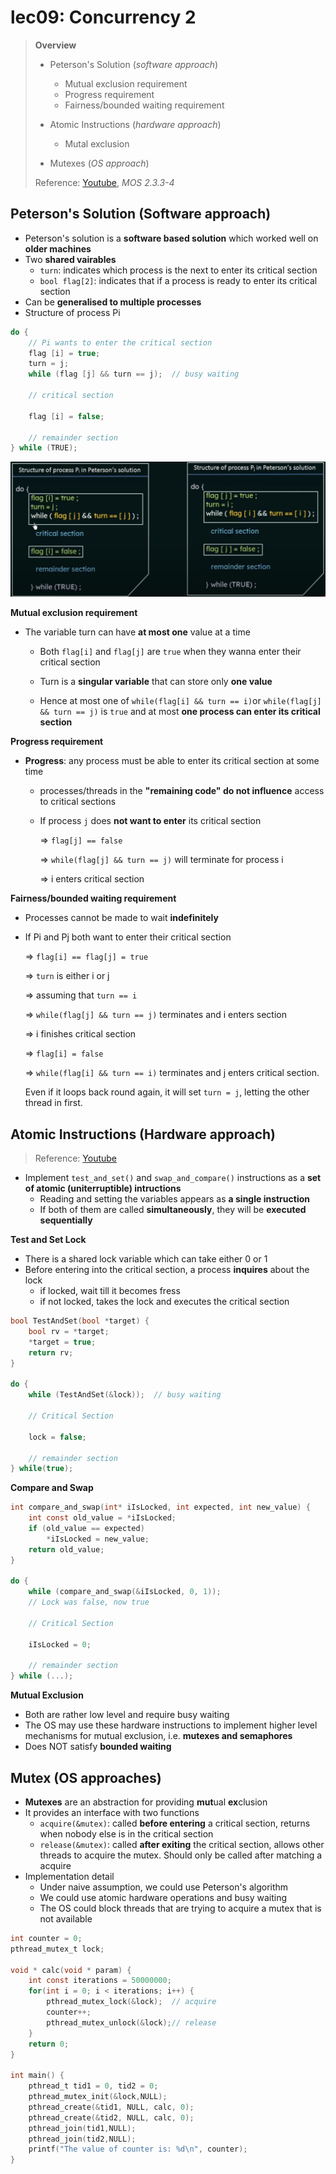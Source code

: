 # lec09: Concurrency 2

>   **Overview**
>
>   -   Peterson's Solution (*software approach*)
>       -   Mutual exclusion requirement
>       -   Progress requirement
>       -   Fairness/bounded waiting requirement
>   -   Atomic Instructions (*hardware approach*)
>       -   Mutal exclusion
>
>   -   Mutexes (*OS approach*)
>
>   Reference: [Youtube](https://www.youtube.com/watch?v=gYCiTtgGR5Q&list=PLBlnK6fEyqRiVhbXDGLXDk_OQAeuVcp2O&index=59), *MOS 2.3.3-4*

## Peterson's Solution (Software approach)

-   Peterson's solution is a **software based solution** which worked well on **older machines**
-   Two **shared vairables**
    -   `turn`: indicates which process is the next to enter its critical section
    -   `bool flag[2]`: indicates that if a process is ready to enter its critical section
-   Can be **generalised to multiple processes**
-   Structure of process Pi

```C
do {
    // Pi wants to enter the critical section
    flag [i] = true;
    turn = j;
    while (flag [j] && turn == j);	// busy waiting
    
    // critical section
    
    flag [i] = false;
    
    // remainder section
} while (TRUE);
```

<img src="assets/Screenshot 2023-10-24 at 02.45.06.png" alt="Screenshot 2023-10-24 at 02.45.06" style="zoom:50%;" />

**Mutual exclusion requirement**

-   The variable turn can have **at most one** value at a time

    -    Both `flag[i]` and `flag[j]` are `true` when they wanna enter their critical section

    -   Turn is a **singular variable** that can store only **one value**

    -   Hence at most one of `while(flag[i] && turn == i)`or  `while(flag[j] && turn == j)` is `true` and at most **one process can enter its critical section**



**Progress requirement**

-   **Progress**: any process must be able to enter its critical section at some time

    -   processes/threads in the **"remaining code" do not influence** access to critical sections


    -   If process `j` does **not want to enter** its critical section
    
        => `flag[j] == false`
    
        => `while(flag[j] && turn == j)` will terminate for process i
    
        => i enters critical section




**Fairness/bounded waiting requirement**

-   Processes cannot be made to wait **indefinitely**

-   If Pi and Pj both want to enter their critical section

    => `flag[i] == flag[j] = true`

    =>  `turn` is either i or j 

    => assuming that `turn == i`

    => `while(flag[j] && turn == j)` terminates and i enters section

    => i finishes critical section

    => `flag[i] = false` 

    => `while(flag[i] && turn == i)` terminates and j enters critical section. 

    Even if it loops back round again, it will set `turn = j`, letting the other thread in first.

## Atomic Instructions (Hardware approach)

>   Reference: [Youtube](https://www.youtube.com/watch?v=5oZYS5dTrmk&list=PLBlnK6fEyqRiVhbXDGLXDk_OQAeuVcp2O&index=59)

-   Implement `test_and_set()` and `swap_and_compare()` instructions as a **set of atomic (uniterruptible) intructions**
    -   Reading and setting the variables appears as **a single instruction**
    -   If both of them are called **simultaneously**, they will be **executed sequentially**

**Test and Set Lock**

-   There is a shared lock variable which can take either 0 or 1
-   Before entering into the critical section, a process **inquires** about the lock
    -   if locked, wait till it becomes fress
    -   if not locked, takes the lock and executes the critical section

```C
bool TestAndSet(bool *target) {
    bool rv = *target;
    *target = true;
    return rv;
}

do {
    while (TestAndSet(&lock));	// busy waiting

    // Critical Section
    
    lock = false;
    
    // remainder section
} while(true);
```

**Compare and Swap**

```C
int compare_and_swap(int* iIsLocked, int expected, int new_value) { 
    int const old_value = *iIsLocked;
    if (old_value == expected) 
        *iIsLocked = new_value; 
    return old_value; 
}

do {
	while (compare_and_swap(&iIsLocked, 0, 1)); 
    // Lock was false, now true

    // Critical Section

    iIsLocked = 0;
    
	// remainder section 
} while (...);
```

**Mutual Exclusion**

-   Both are rather low level and require busy waiting
-   The OS may use these hardware instructions to implement higher level mechanisms for mutual exclusion, i.e. **mutexes and semaphores**
-   Does NOT satisfy **bounded waiting**

## Mutex (OS approaches)

-   **Mutexes** are an abstraction for providing **mut**ual **ex**clusion
-   It provides an interface with two functions
    -   `acquire(&mutex)`: called **before entering** a critical section, returns when nobody else is in the critical section
    -   `release(&mutex)`: called **after exiting** the critical section, allows other threads to acquire the mutex. Should only be called after matching a acquire
-   Implementation detail
    -   Under naive assumption, we could use Peterson's algorithm
    -   We could use atomic hardware operations and busy waiting
    -   The OS could block threads that are trying to acquire a mutex that is not available

```C
int counter = 0; 
pthread_mutex_t lock; 

void * calc(void * param) {
    int const iterations = 50000000;
    for(int i = 0; i < iterations; i++) {
        pthread_mutex_lock(&lock);	// acquire
        counter++;
        pthread_mutex_unlock(&lock);// release
    }
    return 0;
} 

int main() {
    pthread_t tid1 = 0, tid2 = 0;
    pthread_mutex_init(&lock,NULL);
    pthread_create(&tid1, NULL, calc, 0);
    pthread_create(&tid2, NULL, calc, 0);
    pthread_join(tid1,NULL);
    pthread_join(tid2,NULL);
    printf("The value of counter is: %d\n", counter);
}
```





